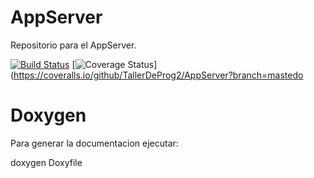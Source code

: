 # AppServer
Repositorio para el AppServer.

[![Build Status](https://travis-ci.org/TallerDeProg2/AppServer.svg?branch=master)](https://travis-ci.org/TallerDeProg2/AppServer)   [![Coverage Status](https://coveralls.io/repos/github/TallerDeProg2/AppServer/badge.svg?branch=master)](https://coveralls.io/github/TallerDeProg2/AppServer?branch=mastedo

# Doxygen
Para generar la documentacion ejecutar:

doxygen Doxyfile
